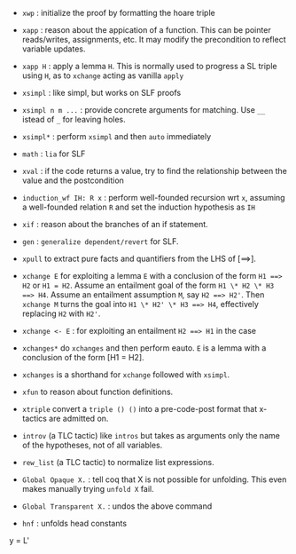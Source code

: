 

- `xwp` : initialize the proof by formatting the hoare triple
- `xapp` : reason about the appication of a function. This can be pointer reads/writes, assignments, etc. It may modify the precondition to reflect variable updates.
- `xapp H` : apply a lemma `H`. This is normally used to
  progress a SL triple using `H`, as to `xchange` acting as vanilla `apply`
- `xsimpl` : like simpl, but works on SLF proofs
- `xsimpl n m ...` : provide concrete arguments for matching. Use `__` istead of `_` for leaving holes.
- `xsimpl*` : perform `xsimpl` and then `auto` immediately
- `math` : `lia` for SLF
- `xval` : if the code returns a value, try to find the relationship between the value and the postcondition

- `induction_wf IH: R x` : perform well-founded recursion wrt `x`, assuming a well-founded relation `R` and set the induction hypothesis as `IH`

- `xif` : reason about the branches of an if statement.
- `gen` : `generalize dependent/revert` for SLF.


- `xpull` to extract pure facts and quantifiers from the LHS of [==>].
- `xchange E` for exploiting a lemma `E` with a conclusion of the form `H1 ==> H2` or `H1 = H2`.
Assume an entailment goal of the form `H1 \* H2 \* H3 ==> H4`. Assume an entailment assumption `M`, say `H2 ==> H2'`. Then `xchange M` turns the goal into `H1 \* H2' \* H3 ==> H4`, effectively replacing `H2` with `H2'`.
- `xchange <- E` :  for exploiting an entailment `H2 ==> H1` in the case
- `xchanges*` do `xchanges` and then perform eauto. `E` is a lemma with a conclusion of the form [H1 = H2].
- `xchanges` is a shorthand for `xchange` followed with `xsimpl`.
- `xfun` to reason about function definitions.
- `xtriple` convert a `triple () ()` into a pre-code-post format that x-tactics are admitted on.
- `introv` (a TLC tactic) like `intros` but takes as arguments only the name of the hypotheses, not of all variables.
- `rew_list` (a TLC tactic) to normalize list expressions.

- `Global Opaque X.` : tell coq that X is not possible for unfolding. This even makes manually trying `unfold X` fail.
- ``Global Transparent X.`` : undos the above command


- `hnf` : unfolds head constants

y = L'